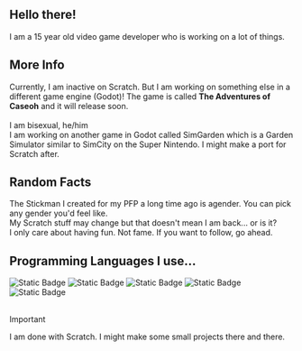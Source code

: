 ## Hello there!
I am a 15 year old video game developer who is working on a lot of things.

## More Info
Currently, I am inactive on Scratch. But I am working on something else in a different game engine (Godot)! The game is called **The Adventures of Caseoh** and it will release soon.
<br><br>I am bisexual, he/him<br>I am working on another game in Godot called SimGarden which is a Garden Simulator similar to SimCity on the Super Nintendo. I might make a port for Scratch after.

## Random Facts
The Stickman I created for my PFP a long time ago is agender. You can pick any gender you'd feel like.<br>
My Scratch stuff may change but that doesn't mean I am back... or is it?<br>
I only care about having fun. Not fame. If you want to follow, go ahead.<br>
## Programming Languages I use...
![Static Badge](https://img.shields.io/badge/-godot-blue?style=for-the-badge&logo=godot%20engine&logoColor=white&labelColor=black&color=blue)
![Static Badge](https://img.shields.io/badge/-Scratch%20(formerly%3F)-orange?style=for-the-badge&logo=scratch&logoColor=yellow&labelColor=black&color=black)
![Static Badge](https://img.shields.io/badge/-Python-black?style=for-the-badge&logo=python&labelColor=black&color=black)
![Static Badge](https://img.shields.io/badge/-Javascript-black?style=for-the-badge&logo=javascript&labelColor=black&color=black)
![Static Badge](https://img.shields.io/badge/-html-black?style=for-the-badge&logo=html5&labelColor=black&color=black)
<br><br>
> [!IMPORTANT]
> I am done with Scratch. I might make some small projects there and there.

<br>
<br><br><br><br><br><br><br><br><br><br><br><br><br><br><br><br><br><br><br><br><br><br><br><br><br><br><br><br><br><br><br><br><br><br><br><br><br><br><br><br><br><br><br><br><br><br><br><br><br><br><br><br><br><br><br><br><br><br><br><br><br><br><br><br><br><br><br><br><br><br><br><br><br><br><br><br><br><br><br><br><br><br><br><br><br><br><br><br><br><br><br><br><br><br><br><br><br><br><br><br><br><br><br><br><br><br><br><br><br><br><br><br><br><br><br><br><br><br><br><br><br><br><br><br><br><br><br><br><br><br><br><br><br><br><br><br><br><br><br><br><br><br><br><br><br><br><br><br><br><br><br><br><br><br><br><br><br><br><br><br><br><br><br><br><br><br><br><br><br><br><br><br><br><br><br><br><br><br><br><br><br><br><br><br><br><br><br><br><br><br><br><br><br><br><br><br><br><br><br><br><br><br><br><br><br><br><br><br><br><br><br><br><br><br><br><br><br><br><br><br><br><br><br><br><br><br><br><br><br><br><br><br><br><br><br><br><br><br><br><br><br><br><br><br><br><br><br><br><br><br><br><br><br><br><br><br><br><br><br><br>

# Oh... You want something else?
Here's all my socials:<br>
[Scratch](https://scratch.mit.edu/users/Knightbot63/)<br>
[Replit](https://replit.com/@Knightbot63/)<br>
rad7cal is the dc<br>
<br>

